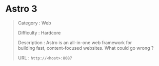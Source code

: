 # Astro 3

> Category : Web
> 
> Difficulty : Hardcore
> 
> Description : Astro is an all-in-one web framework for building fast, content-focused websites. What could go wrong ?
> 
> URL : `http://<host>:8087`
> 